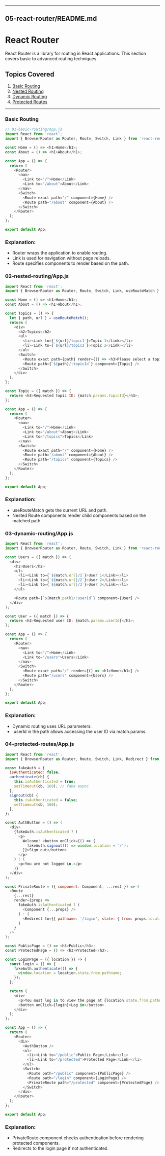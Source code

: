 
---

## 05-react-router/README.md
# React Router

React Router is a library for routing in React applications. This section covers basic to advanced routing techniques.

## Topics Covered

1. [Basic Routing](./01-basic-routing/App.js)
2. [Nested Routing](./02-nested-routing/App.js)
3. [Dynamic Routing](./03-dynamic-routing/App.js)
4. [Protected Routes](./04-protected-routes/App.js)

---

### Basic Routing

```js
// 01-basic-routing/App.js
import React from 'react';
import { BrowserRouter as Router, Route, Switch, Link } from 'react-router-dom';

const Home = () => <h1>Home</h1>;
const About = () => <h1>About</h1>;

const App = () => {
  return (
    <Router>
      <nav>
        <Link to="/">Home</Link>
        <Link to="/about">About</Link>
      </nav>
      <Switch>
        <Route exact path="/" component={Home} />
        <Route path="/about" component={About} />
      </Switch>
    </Router>
  );
};

export default App;
```
### Explanation:
- Router wraps the application to enable routing.
- Link is used for navigation without page reloads.
- Route specifies components to render based on the path.

### 02-nested-routing/App.js
```js
import React from 'react';
import { BrowserRouter as Router, Route, Switch, Link, useRouteMatch } from 'react-router-dom';

const Home = () => <h1>Home</h1>;
const About = () => <h1>About</h1>;

const Topics = () => {
  let { path, url } = useRouteMatch();
  return (
    <div>
      <h2>Topics</h2>
      <ul>
        <li><Link to={`${url}/topic1`}>Topic 1</Link></li>
        <li><Link to={`${url}/topic2`}>Topic 2</Link></li>
      </ul>
      <Switch>
        <Route exact path={path} render={() => <h3>Please select a topic.</h3>} />
        <Route path={`${path}/:topicId`} component={Topic} />
      </Switch>
    </div>
  );
};

const Topic = ({ match }) => {
  return <h3>Requested topic ID: {match.params.topicId}</h3>;
};

const App = () => {
  return (
    <Router>
      <nav>
        <Link to="/">Home</Link>
        <Link to="/about">About</Link>
        <Link to="/topics">Topics</Link>
      </nav>
      <Switch>
        <Route exact path="/" component={Home} />
        <Route path="/about" component={About} />
        <Route path="/topics" component={Topics} />
      </Switch>
    </Router>
  );
};

export default App;
```
### Explanation:
- useRouteMatch gets the current URL and path.
- Nested Route components render child components based on the matched path.

### 03-dynamic-routing/App.js
```js
import React from 'react';
import { BrowserRouter as Router, Route, Switch, Link } from 'react-router-dom';

const Users = ({ match }) => (
  <div>
    <h2>Users</h2>
    <ul>
      <li><Link to={`${match.url}/1`}>User 1</Link></li>
      <li><Link to={`${match.url}/2`}>User 2</Link></li>
      <li><Link to={`${match.url}/3`}>User 3</Link></li>
    </ul>

    <Route path={`${match.path}/:userId`} component={User} />
  </div>
);

const User = ({ match }) => {
  return <h3>Requested user ID: {match.params.userId}</h3>;
};

const App = () => {
  return (
    <Router>
      <nav>
        <Link to="/">Home</Link>
        <Link to="/users">Users</Link>
      </nav>
      <Switch>
        <Route exact path="/" render={() => <h1>Home</h1>} />
        <Route path="/users" component={Users} />
      </Switch>
    </Router>
  );
};

export default App;
```
### Explanation:
- Dynamic routing uses URL parameters.
- :userId in the path allows accessing the user ID via match.params.

### 04-protected-routes/App.js
```js
import React from 'react';
import { BrowserRouter as Router, Route, Switch, Link, Redirect } from 'react-router-dom';

const fakeAuth = {
  isAuthenticated: false,
  authenticate(cb) {
    this.isAuthenticated = true;
    setTimeout(cb, 100); // fake async
  },
  signout(cb) {
    this.isAuthenticated = false;
    setTimeout(cb, 100);
  },
};

const AuthButton = () => (
  <div>
    {fakeAuth.isAuthenticated ? (
      <p>
        Welcome! <button onClick={() => {
          fakeAuth.signout(() => window.location = '/');
        }}>Sign out</button>
      </p>
    ) : (
      <p>You are not logged in.</p>
    )}
  </div>
);

const PrivateRoute = ({ component: Component, ...rest }) => (
  <Route
    {...rest}
    render={props =>
      fakeAuth.isAuthenticated ? (
        <Component {...props} />
      ) : (
        <Redirect to={{ pathname: '/login', state: { from: props.location } }} />
      )
    }
  />
);

const PublicPage = () => <h3>Public</h3>;
const ProtectedPage = () => <h3>Protected</h3>;

const LoginPage = ({ location }) => {
  const login = () => {
    fakeAuth.authenticate(() => {
      window.location = location.state.from.pathname;
    });
  };

  return (
    <div>
      <p>You must log in to view the page at {location.state.from.pathname}</p>
      <button onClick={login}>Log in</button>
    </div>
  );
};

const App = () => {
  return (
    <Router>
      <div>
        <AuthButton />
        <ul>
          <li><Link to="/public">Public Page</Link></li>
          <li><Link to="/protected">Protected Page</Link></li>
        </ul>
        <Switch>
          <Route path="/public" component={PublicPage} />
          <Route path="/login" component={LoginPage} />
          <PrivateRoute path="/protected" component={ProtectedPage} />
        </Switch>
      </div>
    </Router>
  );
};

export default App;
```
### Explanation:
- PrivateRoute component checks authentication before rendering protected components.
- Redirects to the login page if not authenticated.
